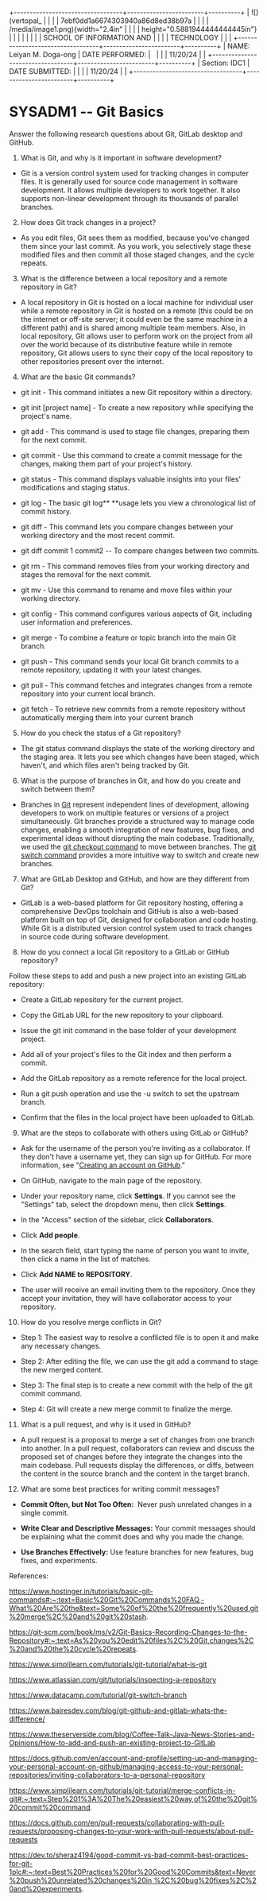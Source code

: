 +----------------------------------+------------------------+----------+
| ![](vertopal_                    |                        |          |
| 7ebf0dd1a6674303940a86d8ed38b97a |                        |          |
| /media/image1.png){width="2.4in" |                        |          |
| height="0.5881944444444445in"}   |                        |          |
|                                  |                        |          |
| SCHOOL OF INFORMATION AND        |                        |          |
| TECHNOLOGY                       |                        |          |
+----------------------------------+------------------------+----------+
| NAME: Leiyan M. Doga-ong         | DATE PERFORMED:        |          |
|                                  | 11/20/24               |          |
+----------------------------------+------------------------+----------+
| Section: IDC1                    | DATE SUBMITTED:        |          |
|                                  | 11/20/24               |          |
+----------------------------------+------------------------+----------+

# SYSADM1 -- Git Basics

Answer the following research questions about Git, GitLab desktop and
GitHub.

1.  What is Git, and why is it important in software development?

-   Git is a version control system used for tracking changes in
    computer files. It is generally used for source code management in
    software development. It allows multiple developers to work
    together. It also supports non-linear development through its
    thousands of parallel branches.

2.  How does Git track changes in a project?

-   As you edit files, Git sees them as modified, because you've changed
    them since your last commit. As you work, you selectively stage
    these modified files and then commit all those staged changes, and
    the cycle repeats.

3.  What is the difference between a local repository and a remote
    repository in Git?

-   A local repository in Git is hosted on a local machine for
    individual user while a remote repository in Git is hosted on a
    remote (this could be on the internet or off-site server; it could
    even be the same machine in a different path) and is shared among
    multiple team members. Also, in local repository, Git allows user to
    perform work on the project from all over the world because of its
    distributive feature while in remote repository, Git allows users to
    sync their copy of the local repository to other repositories
    present over the internet.

4.  What are the basic Git commands?

-   git init - This command initiates a new Git repository within a
    directory. 

-   git init \[project name\] - To create a new repository while
    specifying the project's name.

-   git add - This command is used to stage file changes, preparing them
    for the next commit.

-   git commit - Use this command to create a commit message for the
    changes, making them part of your project's history.

-   git status - This command displays valuable insights into your
    files' modifications and staging status.

-   git log - The basic git log** **usage lets you view a chronological
    list of commit history.

-   git diff - This command lets you compare changes between your
    working directory and the most recent commit.

-   git diff commit 1 commit2 -- To compare changes between two commits.

-   git rm - This command removes files from your working directory and
    stages the removal for the next commit.

-   git mv - Use this command to rename and move files within your
    working directory.

-   git config - This command configures various aspects of Git,
    including user information and preferences.

-   git merge - To combine a feature or topic branch into the main Git
    branch.

-   git push - This command sends your local Git branch commits to a
    remote repository, updating it with your latest changes.

-   git pull - This command fetches and integrates changes from a remote
    repository into your current local branch.

-   git fetch - To retrieve new commits from a remote repository without
    automatically merging them into your current branch

5.  How do you check the status of a Git repository?

-   The git status command displays the state of the working directory
    and the staging area. It lets you see which changes have been
    staged, which haven't, and which files aren't being tracked by Git. 

6.  What is the purpose of branches in Git, and how do you create and
    switch between them?

-   Branches in
    [Git](https://www.datacamp.com/courses/introduction-to-git)
    represent independent lines of development, allowing developers to
    work on multiple features or versions of a project simultaneously.
    Git branches provide a structured way to manage code changes,
    enabling a smooth integration of new features, bug fixes, and
    experimental ideas without disrupting the main
    codebase. Traditionally, we used the [git checkout
    command](https://git-scm.com/docs/git-checkout) to move between
    branches. The [git switch
    command](https://git-scm.com/docs/git-switch) provides a more
    intuitive way to switch and create new branches.

7.  What are GitLab Desktop and GitHub, and how are they different from
    Git?

-   GitLab is a web-based platform for Git repository hosting, offering
    a comprehensive DevOps toolchain and GitHub is also a web-based
    platform built on top of Git, designed for collaboration and code
    hosting. While Git is a distributed version control system used to
    track changes in source code during software development.

8.  How do you connect a local Git repository to a GitLab or GitHub
    repository?

Follow these steps to add and push a new project into an existing GitLab
repository:

-   Create a GitLab repository for the current project.

-   Copy the GitLab URL for the new repository to your clipboard.

-   Issue the git init command in the base folder of your development
    project.

-   Add all of your project's files to the Git index and then perform a
    commit.

-   Add the GitLab repository as a remote reference for the local
    project.

-   Run a git push operation and use the -u switch to set the upstream
    branch.

-   Confirm that the files in the local project have been uploaded to
    GitLab.

9.  What are the steps to collaborate with others using GitLab or
    GitHub?

-   Ask for the username of the person you\'re inviting as a
    collaborator. If they don\'t have a username yet, they can sign up
    for GitHub. For more information, see \"[Creating an account on
    GitHub](https://docs.github.com/en/get-started/start-your-journey/creating-an-account-on-github).\"

-   On GitHub, navigate to the main page of the repository.

-   Under your repository name, click **Settings**. If you cannot see
    the \"Settings\" tab, select the dropdown menu, then
    click **Settings**.

-   In the \"Access\" section of the sidebar, click **Collaborators**.

-   Click **Add people**.

-   In the search field, start typing the name of person you want to
    invite, then click a name in the list of matches.

-   Click **Add NAME to REPOSITORY**.

-   The user will receive an email inviting them to the repository. Once
    they accept your invitation, they will have collaborator access to
    your repository.

10. How do you resolve merge conflicts in Git?

-   Step 1: The easiest way to resolve a conflicted file is to open it
    and make any necessary changes.

-   Step 2: After editing the file, we can use the git add a command to
    stage the new merged content.

-   Step 3: The final step is to create a new commit with the help of
    the git commit command.

-   Step 4: Git will create a new merge commit to finalize the merge.

11. What is a pull request, and why is it used in GitHub?

-   A pull request is a proposal to merge a set of changes from one
    branch into another. In a pull request, collaborators can review and
    discuss the proposed set of changes before they integrate the
    changes into the main codebase. Pull requests display the
    differences, or diffs, between the content in the source branch and
    the content in the target branch.

12. What are some best practices for writing commit messages?

-   **Commit Often, but Not Too Often:**  Never push unrelated changes
    in a single commit.

-   **Write Clear and Descriptive Messages:** Your commit messages
    should be explaining what the commit does and why you made the
    change.

-   **Use Branches Effectively:** Use feature branches for new features,
    bug fixes, and experiments.

References:

<https://www.hostinger.in/tutorials/basic-git-commands#:~:text=Basic%20Git%20Commands%20FAQ,-What%20Are%20the&text=Some%20of%20the%20frequently%20used,git%20merge%2C%20and%20git%20stash>.

<https://git-scm.com/book/ms/v2/Git-Basics-Recording-Changes-to-the-Repository#:~:text=As%20you%20edit%20files%2C%20Git,changes%2C%20and%20the%20cycle%20repeats>.

<https://www.simplilearn.com/tutorials/git-tutorial/what-is-git>

<https://www.atlassian.com/git/tutorials/inspecting-a-repository>

<https://www.datacamp.com/tutorial/git-switch-branch>

<https://www.bairesdev.com/blog/git-github-and-gitlab-whats-the-difference/>

<https://www.theserverside.com/blog/Coffee-Talk-Java-News-Stories-and-Opinions/How-to-add-and-push-an-existing-project-to-GitLab>

<https://docs.github.com/en/account-and-profile/setting-up-and-managing-your-personal-account-on-github/managing-access-to-your-personal-repositories/inviting-collaborators-to-a-personal-repository>

<https://www.simplilearn.com/tutorials/git-tutorial/merge-conflicts-in-git#:~:text=Step%201%3A%20The%20easiest%20way,of%20the%20git%20commit%20command>.

<https://docs.github.com/en/pull-requests/collaborating-with-pull-requests/proposing-changes-to-your-work-with-pull-requests/about-pull-requests>

<https://dev.to/sheraz4194/good-commit-vs-bad-commit-best-practices-for-git-1plc#:~:text=Best%20Practices%20for%20Good%20Commits&text=Never%20push%20unrelated%20changes%20in,%2C%20bug%20fixes%2C%20and%20experiments>.
